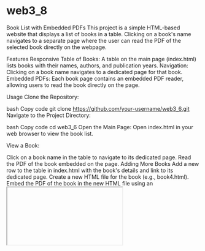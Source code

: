 # web3_8
Book List with Embedded PDFs
This project is a simple HTML-based website that displays a list of books in a table. Clicking on a book's name navigates to a separate page where the user can read the PDF of the selected book directly on the webpage.

Features
Responsive Table of Books: A table on the main page (index.html) lists books with their names, authors, and publication years.
Navigation: Clicking on a book name navigates to a dedicated page for that book.
Embedded PDFs: Each book page contains an embedded PDF reader, allowing users to read the book directly on the page.

Usage
Clone the Repository:

bash
Copy code
git clone https://github.com/your-username/web3_6.git
Navigate to the Project Directory:

bash
Copy code
cd web3_6
Open the Main Page: Open index.html in your web browser to view the book list.

View a Book:

Click on a book name in the table to navigate to its dedicated page.
Read the PDF of the book embedded on the page.
Adding More Books
Add a new row to the table in index.html with the book's details and link to its dedicated page.
Create a new HTML file for the book (e.g., book4.html).
Embed the PDF of the book in the new HTML file using an <iframe>.
Place the corresponding PDF in the pdfs folder.
Contribution
Contributions are welcome! If you'd like to add more books or improve the website, please feel free to fork the repository and submit a pull request.